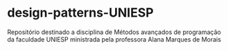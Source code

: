 # design-patterns-UNIESP
Repositório destinado a disciplina de Métodos avançados de programação da faculdade UNIESP ministrada pela professora Alana Marques de Morais
